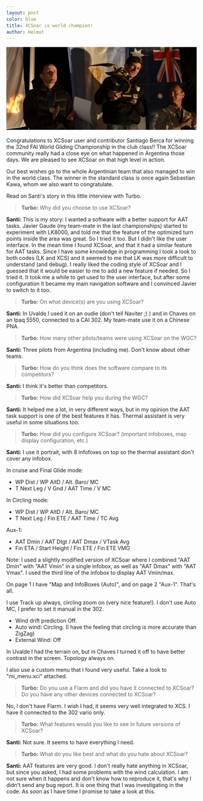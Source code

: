 ```yaml
---
layout: post
color: blue
title: XCSoar is world champion!
author: Helmut
---
```


![Club class winners, WGC Argentina 2012](/discover/attachments/2013-01_podios_club.jpg "Club class winners")

Congratulations to XCSoar user and contributor Santiago Berca for winning 
the 32nd FAI World Gliding Championship in the club class!!
The XCSoar community really had a close eye on what happened in Argentina those days. 
We are pleased to see XCSoar on that high level in action. 

Our best wishes go to the whole Argentinian team that also managed to win in 
the world class. The winner in the standard class is once again Sebastian Kawa, whom 
we also want to congratulate.

Read on Santi's story in this little interview with Turbo.


> **Turbo:** Why did you choose to use XCSoar?

**Santi:** This is my story: I wanted a software with a better support for AAT tasks.
Javier Gaude (my team-mate in the last championships) started to experiment with LK8000, 
and told me that the feature of the optimized turn points inside the area was great. 
So I tried it too. But I didn't like the user interface. In the mean time I found 
XCSoar, and that it had a similar feature for AAT tasks. Since I have some knowledge 
in programming I took a look to both codes (LK and XCS) and it seemed to me that 
LK was more difficult to understand (and debug). I really liked the coding style 
of XCSoar and I guessed that it would be easier to me to add a new feature if needed. 
So I tried it. It took me a while to get used to the user interface, but after 
some configuration it became my main navigation software and I convinced Javier 
to switch to it too.


> **Turbo:** On what device(s) are you using XCSoar?

**Santi:** In Uvalde I used it on an oudie (don't tell Naviter ;) ) and in Chaves on
an Ipaq 5550, connected to a CAI 302. My team-mate use it on a Chinese PNA.

> **Turbo:** How many other pilots/teams were using XCSoar on the WGC?

**Santi:** Three pilots from Argentina (including me). Don't know about other teams.

> **Turbo:** How do you think does the software compare to its competitors?

**Santi:** I think it's better than competitors.

> **Turbo:** How did XCSoar help you during the WGC?

**Santi:** It helped me a lot, in very different ways, but in my opinion the AAT
task support is one of the best features it has. Thermal assistant is very useful 
in some situations too.

> **Turbo:** How did you configure XCSoar? (important infoboxes, map display
> configuration, etc.)

**Santi:** I use it portrait, with 8 infofoxes on top so the thermal assistant don't
cover any infobox.

In cruise and Final Glide mode:
 - WP Dist / WP AltD / Alt. Baro/ MC
 - T Next Leg / V Gnd / AAT Time / V MC
 
In Circling mode:
 - WP Dist / WP AltD / Alt. Baro/ MC
 - T Next Leg / Fin ETE / AAT Time / TC Avg
 
Aux-1:
 - AAT Dmin / AAT Dtgt / AAT Dmax / VTask Avg
 - Fin ETA / Start Height / Fin ETE / Fin ETE VMG

Note: I used a slightly modified version of XCSoar where I combined "AAT Dmin" 
with "AAT Vmin" in a single infobox, as well as "AAT Dmax" with "AAT Vmax". I 
used the third line of the infobox to display AAT Vmin/max.

On page 1 I have "Map and InfoBoxes (Auto)", and on page 2 "Aux-1". That's all.

I use Track up always, circling zoom on (very nice feature!). I don't use Auto MC, 
I prefer to set it manual in the 302.
 - Wind drift prediction Off.
 - Auto wind: Circling. (I have the feeling that circling is more accurate than ZigZag)
 - External Wind: Off

In Uvalde I had the terrain on, but in Chaves I turned it off to have better 
contrast in the screen. Topology always on.

I also use a custom menu that I found very useful. Take a look to "mi_menu.xci" 
attached.

> **Turbo:** Do you use a Flarm and did you have it connected to XCSoar? Do you have
> any other devices connected to XCSoar?

No, I don't have Flarm. I wish I had, it seems very well integrated to XCS. 
I have it connected to the 302 vario only.

> **Turbo:** What features would you like to see in future versions of XCSoar?

**Santi:** Not sure. It seems to have everything I need.

> **Turbo:** What do you like best and what do you hate about XCSoar?

**Santi:** AAT features are very good. I don't really hate anything in XCSoar,
but since you asked, I had some problems with the wind calculation. I am not 
sure when it happens and don't know how to reproduce it, that's why I didn't 
send any bug report. It is one thing that I was investigating in the code. 
As soon as I have time I promise to take a look at this.



